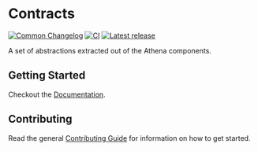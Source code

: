 # Contracts

[![Common Changelog](https://common-changelog.org/badge.svg)](https://common-changelog.org)
[![CI](https://github.com/athena-framework/athena/actions/workflows/ci.yml/badge.svg?branch=master&event=schedule)](https://github.com/athena-framework/athena/actions/workflows/ci.yml)
[![Latest release](https://img.shields.io/github/release/athena-framework/contracts.svg)](https://github.com/athena-framework/contracts/releases)

A set of abstractions extracted out of the Athena components.

## Getting Started

Checkout the [Documentation](https://athenaframework.org/Contracts).

## Contributing

Read the general [Contributing Guide](./CONTRIBUTING.md) for information on how to get started.
